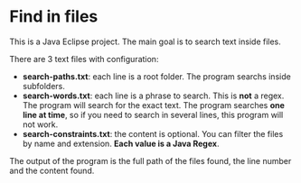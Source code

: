 Find in files
====

This is a Java Eclipse project.
The main goal is to search text inside files.

There are 3 text files with configuration:
* **search-paths.txt**: each line is a root folder. The program searchs inside subfolders.
* **search-words.txt**: each line is a phrase to search. This is **not** a regex. The program will search for the exact text. The program searches **one line at time**, so if you need to search in several lines, this program will not work.
* **search-constraints.txt**: the content is optional. You can filter the files by name and extension. **Each value is a Java Regex**.

The output of the program is the full path of the files found, the line number and the content found.